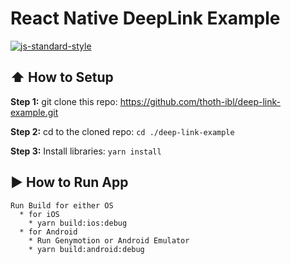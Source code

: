 # React Native DeepLink Example
[![js-standard-style](https://img.shields.io/badge/code%20style-standard-brightgreen.svg?style=flat)](http://standardjs.com/)


## :arrow_up: How to Setup

**Step 1:** git clone this repo: https://github.com/thoth-ibl/deep-link-example.git

**Step 2:** cd to the cloned repo: `cd ./deep-link-example`

**Step 3:** Install libraries: `yarn install`



## :arrow_forward: How to Run App
```
Run Build for either OS
  * for iOS
    * yarn build:ios:debug
  * for Android
    * Run Genymotion or Android Emulator
    * yarn build:android:debug
```
